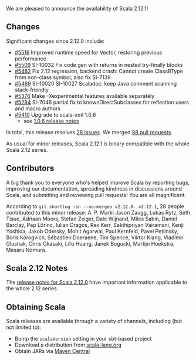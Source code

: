We are pleased to announce the availability of Scala 2.12.1!

## Changes

Significant changes since 2.12.0 include:

* [#5516](https://github.com/scala/scala/pull/5516) Improved runtime speed for Vector, restoring previous performance
* [#5509](https://github.com/scala/scala/pull/5509) SI-10032 Fix code gen with returns in nested try-finally blocks
* [#5482](https://github.com/scala/scala/pull/5482) Fix 2.12 regression, backend crash: Cannot create ClassBType from non-class symbol; also fix SI-7139
* [#5469](https://github.com/scala/scala/pull/5469) SI-10020 SI-10027 Scaladoc: keep Java comment scanning stack-friendly
* [#5376](https://github.com/scala/scala/pull/5376) Make -Xexperimental features available separately
* [#5284](https://github.com/scala/scala/pull/5284) SI-7046 partial fix to knownDirectSubclasses for reflection users and macro authors
* [#5410](https://github.com/scala/scala/pull/5410) Upgrade to scala-xml 1.0.6
    * see [1.0.6 release notes](https://github.com/scala/scala-xml/releases/tag/v1.0.6)

In total, this release resolves [28 issues](https://issues.scala-lang.org/issues/?jql=project%20%3D%20SI%20AND%20resolution%20%3D%20Fixed%20AND%20fixVersion%20in%20%28%22Scala%202.12.1%22%29%20ORDER%20BY%20component%20ASC%2C%20priority%20DESC).  We merged [88 pull requests](https://github.com/scala/scala/pulls?q=is%3Apr+is%3Amerged+milestone%3A2.12.1).

As usual for minor releases, Scala 2.12.1 is binary compatible with the whole Scala 2.12 series.

## Contributors

A big thank you to everyone who's helped improve Scala by reporting bugs, improving our documentation, spreading kindness in discussions around Scala, and submitting and reviewing pull requests! You are all magnificent.

According to `git shortlog -sn --no-merges v2.12.0..v2.12.1`, 28 people contributed to this minor release: A. P. Marki
Jason Zaugg, Lukas Rytz, Seth Tisue, Adriaan Moors, Stefan Zeiger, Dale Wijnand, Miles Sabin, Daniel Barclay, Pap Lőrinc, Iulian Dragos, Rex Kerr, Sakthipriyan Vairamani, Kenji Yoshida, Jakob Odersky, Mohit Agarwal, Paul Kernfeld, Pavel Petlinsky, Boris Korogvich, Sébastien Doeraene, Tim Spence, Viktor Klang, Vladimir Glushak, Chris Okasaki, Lifu Huang, Janek Bogucki, Martijn Hoekstra, Masaru Nomura.

## Scala 2.12 Notes

The [release notes for Scala 2.12.0](http://scala-lang.org/news/2.12.0) have important information applicable to the whole 2.12 series.

## Obtaining Scala

Scala releases are available through a variety of channels, including (but not limited to):

* Bump the `scalaVersion` setting in your sbt-based project
* Download a distribution from [scala-lang.org](http://scala-lang.org/download/2.12.1.html)
* Obtain JARs via [Maven Central](http://search.maven.org/#search%7Cga%7C1%7Cg%3A%22org.scala-lang%22%20AND%20v%3A%222.12.1%22)
